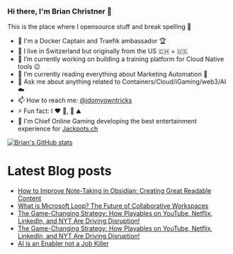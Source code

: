 ### Hi there, I'm Brian Christner 👋
This is the place where I opensource stuff and break spelling :rofl:

- 🐳 I'm a Docker Captain and Traefik ambassador :trophy:
- 📍 I live in Switzerland but originally from the US :switzerland: + :us:
- 🔭 I’m currently working on building a training platform for Cloud Native tools :wink:
- 🌱 I’m currently reading everything about Marketing Automation :book:
- 💬 Ask me about anything related to Containers/Cloud/iGaming/web3/AI :cloud:
- 📫 How to reach me: [@idomyowntricks](https://twitter.com/idomyowntricks)
- ⚡ Fun fact: I :heart: :bicyclist:, :ski: :mountain:
- 🎰 I'm Chief Online Gaming developing the best entertainment experience for [Jackpots.ch](https://www.jackpots.ch)

[![Brian's GitHub stats](https://github-readme-stats.vercel.app/api?username=vegasbrianc&show_icons=true&theme=dark)](https://github.com/anuraghazra/github-readme-stats)


# Latest Blog posts
<!-- BLOG-POST-LIST:START -->
- [How to Improve Note-Taking in Obsidian: Creating Great Readable Content](https://brianchristner.io/how-to-improve-note-taking-in-obsidian-creating-great-readable-content-2/)
- [What is Microsoft Loop? The Future of Collaborative Workspaces](https://brianchristner.io/what-is-microsoft-loop-the-future-of-collaborative-workspaces/)
- [The Game-Changing Strategy: How Playables on YouTube, Netflix, LinkedIn, and NYT Are Driving Disruption!](https://dev.to/vegasbrianc/the-game-changing-strategy-how-playables-on-youtube-netflix-linkedin-and-nyt-are-driving-disruption-1lji)
- [The Game-Changing Strategy: How Playables on YouTube, Netflix, LinkedIn, and NYT Are Driving Disruption!](https://brianchristner.io/the-game-changing-strategy-how-playables-on-youtube-netflix-linkedin-and-nyt-are-driving-disruption/)
- [AI is an Enabler not a Job Killer](https://brianchristner.io/ai-is-an-enabler-not-a-job-killer/)
<!-- BLOG-POST-LIST:END -->
